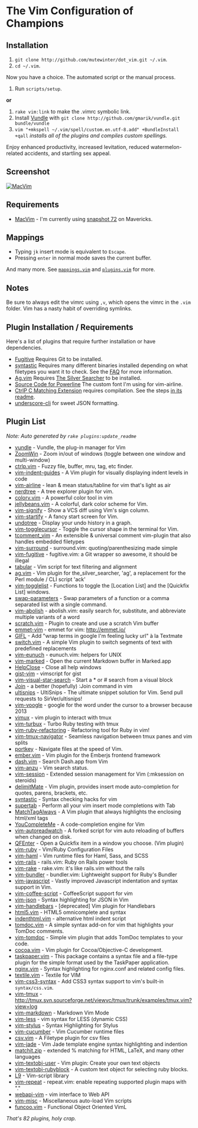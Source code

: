 # The Vim Configuration of Champions

## Installation

1. `git clone http://github.com/mutewinter/dot_vim.git ~/.vim`.
1. `cd ~/.vim`.

Now you have a choice. The automated script or the manual process.

1. Run `scripts/setup`.

**or**

1. `rake vim:link` to make the .vimrc symbolic link.
2. Install [Vundle](https://github.com/gmarik/vundle) with `git clone
   http://github.com/gmarik/vundle.git bundle/vundle`
3. `vim "+mkspell ~/.vim/spell/custom.en.utf-8.add" +BundleInstall +qall`
_installs all of the plugins and compiles custom spellings._

Enjoy enhanced productivity, increased levitation, reduced watermelon-related
accidents, and startling sex appeal.

## Screenshot

[![MacVim][ss]][ss]

[ss]: https://github.com/mutewinter/dot_vim/raw/master/screenshots/MacVim.png

## Requirements

* [MacVim](https://github.com/b4winckler/macvim) - I'm currently using
[snapshot 72](https://github.com/b4winckler/macvim/releases) on Mavericks.

## Mappings

* Typing `jk` insert mode is equivalent to `Escape`.
* Pressing `enter` in normal mode saves the current buffer.

And many more. See [`mappings.vim`](mappings.vim) and
[`plugins.vim`](plugins.vim) for more.

## Notes

Be sure to always edit the vimrc using `,v`, which opens the vimrc in the
`.vim` folder. Vim has a nasty habit of overriding symlinks.

## Plugin Installation / Requirements

Here's a list of plugins that require further installation or have
dependencies.

* [Fugitive](https://github.com/tpope/vim-fugitive) Requires Git to be
  installed.
* [syntastic](https://github.com/scrooloose/syntastic) Requires many different
  binaries installed depending on what filetypes you want it to check. See the
  [FAQ](https://github.com/scrooloose/syntastic#faq) for more information.
* [Ag.vim](https://github.com/rking/ag.vim) Requires
  [The Silver Searcher](https://github.com/ggreer/the_silver_searcher) to be
  installed.
* [Source Code for Powerline](http://git.io/H3fYBg) The custom font I'm using
  for vim-airline.
* [CtrlP C Matching Extension](https://github.com/JazzCore/ctrlp-cmatcher)
  requires compilation. See the steps [in its
  readme](https://github.com/JazzCore/ctrlp-cmatcher).
* [underscore-cli](https://github.com/ddopson/underscore-cli) for sweet JSON
  formatting.

## Plugin List

_Note: Auto generated by `rake plugins:update_readme`_


 * [vundle](https://github.com/gmarik/Vundle.vim) - Vundle, the plug-in manager for Vim
 * [ZoomWin](https://github.com/vim-scripts/ZoomWin) - Zoom in/out  of windows (toggle between one window and multi-window)
 * [ctrlp.vim](https://github.com/kien/ctrlp.vim) - Fuzzy file, buffer, mru, tag, etc finder.
 * [vim-indent-guides](https://github.com/nathanaelkane/vim-indent-guides) - A Vim plugin for visually displaying indent levels in code
 * [vim-airline](https://github.com/bling/vim-airline) - lean & mean status/tabline for vim that's light as air
 * [nerdtree](https://github.com/scrooloose/nerdtree) - A tree explorer plugin for vim.
 * [colorv.vim](https://github.com/Rykka/colorv.vim) - A powerful color tool in vim
 * [jellybeans.vim](https://github.com/nanotech/jellybeans.vim) - A colorful, dark color scheme for Vim.
 * [vim-signify](https://github.com/mhinz/vim-signify) - Show a VCS diff using Vim's sign column.
 * [vim-startify](https://github.com/mhinz/vim-startify) - A fancy start screen for Vim.
 * [undotree](https://github.com/mbbill/undotree) - Display your undo history in a graph.
 * [vim-togglecursor](https://github.com/jszakmeister/vim-togglecursor) - Toggle the cursor shape in the terminal for Vim.
 * [tcomment_vim](https://github.com/tomtom/tcomment_vim) - An extensible & universal comment vim-plugin that also handles embedded filetypes
 * [vim-surround](https://github.com/tpope/vim-surround) - surround.vim: quoting/parenthesizing made simple
 * [vim-fugitive](https://github.com/tpope/vim-fugitive) - fugitive.vim: a Git wrapper so awesome, it should be illegal
 * [tabular](https://github.com/godlygeek/tabular) - Vim script for text filtering and alignment
 * [ag.vim](https://github.com/rking/ag.vim) - Vim plugin for the_silver_searcher, 'ag', a replacement for the Perl module / CLI script 'ack'
 * [vim-togglelist](https://github.com/milkypostman/vim-togglelist) - Functions to toggle the [Location List] and the [Quickfix List] windows.
 * [swap-parameters](https://github.com/mutewinter/swap-parameters) - Swap parameters of a function or a comma separated list with a single command.
 * [vim-abolish](https://github.com/tpope/vim-abolish) - abolish.vim: easily search for, substitute, and abbreviate multiple variants of a word
 * [scratch.vim](https://github.com/vim-scripts/scratch.vim) - Plugin to create and use a scratch Vim buffer
 * [emmet-vim](https://github.com/mattn/emmet-vim) - emmet for vim: http://emmet.io/
 * [GIFL](https://github.com/mutewinter/GIFL) - Add "wrap terms in google I'm feeling lucky url" à la Textmate
 * [switch.vim](https://github.com/AndrewRadev/switch.vim) - A simple Vim plugin to switch segments of text with predefined replacements
 * [vim-eunuch](https://github.com/tpope/vim-eunuch) - eunuch.vim: helpers for UNIX
 * [vim-marked](https://github.com/itspriddle/vim-marked) - Open the current Markdown buffer in Marked.app
 * [HelpClose](https://github.com/vim-scripts/HelpClose) - Close all help windows
 * [gist-vim](https://github.com/mattn/gist-vim) - vimscript for gist
 * [vim-visual-star-search](https://github.com/nelstrom/vim-visual-star-search) - Start a * or # search from a visual block
 * [Join](https://github.com/sk1418/Join) - a better (hopefully) :Join command in vim
 * [ultisnips](https://github.com/SirVer/ultisnips) - UltiSnips - The ultimate snippet solution for Vim. Send pull requests to SirVer/ultisnips!
 * [vim-voogle](https://github.com/papanikge/vim-voogle) - google for the word under the cursor to a browser because 2013
 * [vimux](https://github.com/benmills/vimux) - vim plugin to interact with tmux
 * [vim-turbux](https://github.com/jgdavey/vim-turbux) - Turbo Ruby testing with tmux
 * [vim-ruby-refactoring](https://github.com/ecomba/vim-ruby-refactoring) - Refactoring tool for Ruby in vim!
 * [vim-tmux-navigator](https://github.com/christoomey/vim-tmux-navigator) - Seamless navigation between tmux panes and vim splits
 * [portkey](https://github.com/dsawardekar/portkey) - Navigate files at the speed of Vim.
 * [ember.vim](https://github.com/dsawardekar/ember.vim) - Vim plugin for the Emberjs frontend framework
 * [dash.vim](https://github.com/rizzatti/dash.vim) - Search Dash.app from Vim
 * [vim-anzu](https://github.com/osyo-manga/vim-anzu) - Vim search status.
 * [vim-session](https://github.com/xolox/vim-session) - Extended session management for Vim (:mksession on steroids)
 * [delimitMate](https://github.com/Raimondi/delimitMate) - Vim plugin, provides insert mode auto-completion for quotes, parens, brackets, etc.
 * [syntastic](https://github.com/scrooloose/syntastic) - Syntax checking hacks for vim
 * [supertab](https://github.com/ervandew/supertab) - Perform all your vim insert mode completions with Tab
 * [MatchTagAlways](https://github.com/Valloric/MatchTagAlways) - A Vim plugin that always highlights the enclosing html/xml tags
 * [YouCompleteMe](https://github.com/Valloric/YouCompleteMe) - A code-completion engine for Vim
 * [vim-autoreadwatch](https://github.com/mutewinter/vim-autoreadwatch) - A forked script for vim auto reloading of buffers when changed on disk.
 * [QFEnter](https://github.com/yssl/QFEnter) - Open a Quickfix item in a window you choose. (Vim plugin)
 * [vim-ruby](https://github.com/vim-ruby/vim-ruby) - Vim/Ruby Configuration Files
 * [vim-haml](https://github.com/tpope/vim-haml) - Vim runtime files for Haml, Sass, and SCSS
 * [vim-rails](https://github.com/tpope/vim-rails) - rails.vim: Ruby on Rails power tools
 * [vim-rake](https://github.com/tpope/vim-rake) - rake.vim: it's like rails.vim without the rails
 * [vim-bundler](https://github.com/tpope/vim-bundler) - bundler.vim: Lightweight support for Ruby's Bundler
 * [vim-javascript](https://github.com/pangloss/vim-javascript) - Vastly improved Javascript indentation and syntax support in Vim.
 * [vim-coffee-script](https://github.com/kchmck/vim-coffee-script) - CoffeeScript support for vim
 * [vim-json](https://github.com/leshill/vim-json) - Syntax highlighting for JSON in Vim
 * [vim-handlebars](https://github.com/nono/vim-handlebars) - [deprecated] Vim plugin for Handlebars
 * [html5.vim](https://github.com/othree/html5.vim) - HTML5 omnicomplete and syntax
 * [indenthtml.vim](https://github.com/vim-scripts/indenthtml.vim) - alternative html indent script
 * [tomdoc.vim](https://github.com/mutewinter/tomdoc.vim) - A simple syntax add-on for vim that highlights your TomDoc comments.
 * [vim-tomdoc](https://github.com/jc00ke/vim-tomdoc) - Simple vim plugin that adds TomDoc templates to your code.
 * [cocoa.vim](https://github.com/msanders/cocoa.vim) - Vim plugin for Cocoa/Objective-C development.
 * [taskpaper.vim](https://github.com/mutewinter/taskpaper.vim) - This package contains a syntax file and a file-type plugin for the simple format used by the TaskPaper application.
 * [nginx.vim](https://github.com/mutewinter/nginx.vim) - Syntax highlighting for nginx.conf and related config files.
 * [textile.vim](https://github.com/timcharper/textile.vim) - Textile for VIM
 * [vim-css3-syntax](https://github.com/mutewinter/vim-css3-syntax) - Add CSS3 syntax support to vim's built-in `syntax/css.vim`.
 * [vim-tmux](https://github.com/mutewinter/vim-tmux) - http://tmux.svn.sourceforge.net/viewvc/tmux/trunk/examples/tmux.vim?view=log
 * [vim-markdown](https://github.com/plasticboy/vim-markdown) - Markdown Vim Mode
 * [vim-less](https://github.com/groenewege/vim-less) - vim syntax for LESS (dynamic CSS)
 * [vim-stylus](https://github.com/wavded/vim-stylus) - Syntax Highlighting for Stylus
 * [vim-cucumber](https://github.com/tpope/vim-cucumber) - Vim Cucumber runtime files
 * [csv.vim](https://github.com/chrisbra/csv.vim) - A Filetype plugin for csv files
 * [vim-jade](https://github.com/digitaltoad/vim-jade) - Vim Jade template engine syntax highlighting and indention
 * [matchit.zip](https://github.com/vim-scripts/matchit.zip) - extended % matching for HTML, LaTeX, and many other languages
 * [vim-textobj-user](https://github.com/kana/vim-textobj-user) - Vim plugin: Create your own text objects
 * [vim-textobj-rubyblock](https://github.com/nelstrom/vim-textobj-rubyblock) - A custom text object for selecting ruby blocks.
 * [L9](https://github.com/vim-scripts/L9) - Vim-script library
 * [vim-repeat](https://github.com/tpope/vim-repeat) - repeat.vim: enable repeating supported plugin maps with "."
 * [webapi-vim](https://github.com/mattn/webapi-vim) - vim interface to Web API
 * [vim-misc](https://github.com/xolox/vim-misc) - Miscellaneous auto-load Vim scripts
 * [funcoo.vim](https://github.com/rizzatti/funcoo.vim) - Functional Object Oriented VimL

_That's 82 plugins, holy crap._
